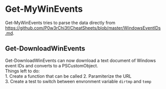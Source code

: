 # Get-MyWinEvents  

Get-MyWinEvents tries to parse the data directly from https://github.com/P0w3rChi3f/CheatSheets/blob/master/WindowsEventIDs.md.  

## Get-DownloadWinEvents

Get-DownloadWinEvents can now download a text document of Windows event IDs and converts to a PSCustomObject.  
    Things left to do:  
    1. Create a function that can be called
    2. Paramiterize the URL  
    3. Create a test to switch between envronment variable `dirtmp` and `temp`
